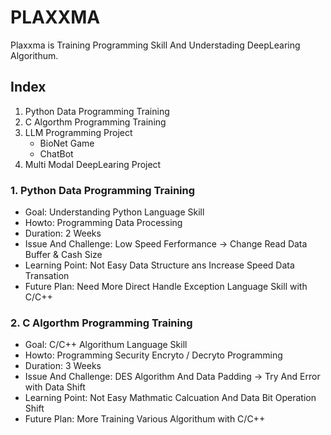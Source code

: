# PLAXXMA
Plaxxma is Training Programming Skill And Understading DeepLearing Algorithum.

## Index
1. Python Data Programming Training
2. C Algorthm Programming Training
3. LLM Programming Project
   - BioNet Game
   - ChatBot
4. Multi Modal DeepLearing Project


### 1. Python Data Programming Training
- Goal: Understanding Python Language Skill
- Howto: Programming Data Processing
- Duration: 2 Weeks
- Issue And Challenge: Low Speed Ferformance -> Change Read Data Buffer & Cash Size
- Learning Point: Not Easy Data Structure ans Increase Speed Data Transation
- Future Plan: Need More Direct Handle Exception Language Skill with C/C++


### 2. C Algorthm Programming Training
- Goal: C/C++ Algorithum Language Skill
- Howto: Programming Security Encryto / Decryto Programming
- Duration: 3 Weeks
- Issue And Challenge: DES Algorithm And Data Padding -> Try And Error with Data Shift
- Learning Point: Not Easy Mathmatic Calcuation And Data Bit Operation Shift
- Future Plan: More Training Various Algorithum with C/C++

